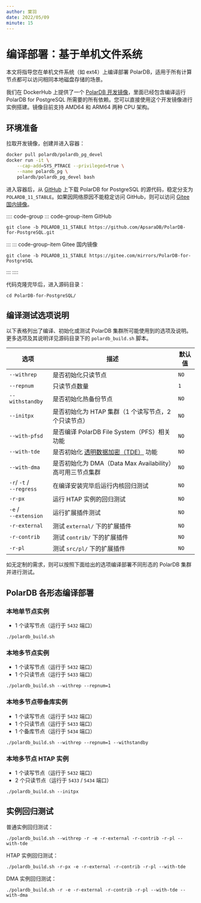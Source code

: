 ```yaml
---
author: 棠羽
date: 2022/05/09
minute: 15
---
```


# 编译部署：基于单机文件系统

<ArticleInfo :frontmatter=$frontmatter></ArticleInfo>

本文将指导您在单机文件系统（如 ext4）上编译部署 PolarDB，适用于所有计算节点都可以访问相同本地磁盘存储的场景。

我们在 DockerHub 上提供了一个 [PolarDB 开发镜像](https://hub.docker.com/r/polardb/polardb_pg_devel/tags)，里面已经包含编译运行 PolarDB for PostgreSQL 所需要的所有依赖。您可以直接使用这个开发镜像进行实例搭建。镜像目前支持 AMD64 和 ARM64 两种 CPU 架构。

## 环境准备

拉取开发镜像，创建并进入容器：

```bash
docker pull polardb/polardb_pg_devel
docker run -it \
    --cap-add=SYS_PTRACE --privileged=true \
    --name polardb_pg \
    polardb/polardb_pg_devel bash
```

进入容器后，从 [GitHub](https://github.com/ApsaraDB/PolarDB-for-PostgreSQL) 上下载 PolarDB for PostgreSQL 的源代码，稳定分支为 `POLARDB_11_STABLE`。如果因网络原因不能稳定访问 GitHub，则可以访问 [Gitee 国内镜像](https://gitee.com/mirrors/PolarDB-for-PostgreSQL)。

:::: code-group
::: code-group-item GitHub

```bash:no-line-numbers
git clone -b POLARDB_11_STABLE https://github.com/ApsaraDB/PolarDB-for-PostgreSQL.git
```

:::
::: code-group-item Gitee 国内镜像

```bash:no-line-numbers
git clone -b POLARDB_11_STABLE https://gitee.com/mirrors/PolarDB-for-PostgreSQL
```

:::
::::

代码克隆完毕后，进入源码目录：

```bash:no-line-numbers
cd PolarDB-for-PostgreSQL/
```

## 编译测试选项说明

以下表格列出了编译、初始化或测试 PolarDB 集群所可能使用到的选项及说明。更多选项及其说明详见源码目录下的 `polardb_build.sh` 脚本。

| 选项                         | 描述                                                                         | 默认值 |
| ---------------------------- | ---------------------------------------------------------------------------- | ------ |
| `--withrep`                  | 是否初始化只读节点                                                           | `NO`   |
| `--repnum`                   | 只读节点数量                                                                 | `1`    |
| `--withstandby`              | 是否初始化热备份节点                                                         | `NO`   |
| `--initpx`                   | 是否初始化为 HTAP 集群（1 个读写节点，2 个只读节点）                         | `NO`   |
| `--with-pfsd`                | 是否编译 PolarDB File System（PFS）相关功能                                  | `NO`   |
| `--with-tde`                 | 是否初始化 [透明数据加密（TDE）](https://zhuanlan.zhihu.com/p/84829027) 功能 | `NO`   |
| `--with-dma`                 | 是否初始化为 DMA（Data Max Availability）高可用三节点集群                    | `NO`   |
| `-r`/ `-t` / <br>`--regress` | 在编译安装完毕后运行内核回归测试                                             | `NO`   |
| `-r-px`                      | 运行 HTAP 实例的回归测试                                                     | `NO`   |
| `-e` /<br>`--extension`      | 运行扩展插件测试                                                             | `NO`   |
| `-r-external`                | 测试 `external/` 下的扩展插件                                                | `NO`   |
| `-r-contrib`                 | 测试 `contrib/` 下的扩展插件                                                 | `NO`   |
| `-r-pl`                      | 测试 `src/pl/` 下的扩展插件                                                  | `NO`   |

如无定制的需求，则可以按照下面给出的选项编译部署不同形态的 PolarDB 集群并进行测试。

## PolarDB 各形态编译部署

### 本地单节点实例

- 1 个读写节点（运行于 `5432` 端口）

```bash:no-line-numbers
./polardb_build.sh
```

### 本地多节点实例

- 1 个读写节点（运行于 `5432` 端口）
- 1 个只读节点（运行于 `5433` 端口）

```bash:no-line-numbers
./polardb_build.sh --withrep --repnum=1
```

### 本地多节点带备库实例

- 1 个读写节点（运行于 `5432` 端口）
- 1 个只读节点（运行于 `5433` 端口）
- 1 个备库节点（运行于 `5434` 端口）

```bash:no-line-numbers
./polardb_build.sh --withrep --repnum=1 --withstandby
```

### 本地多节点 HTAP 实例

- 1 个读写节点（运行于 `5432` 端口）
- 2 个只读节点（运行于 `5433` / `5434` 端口）

```bash:no-line-numbers
./polardb_build.sh --initpx
```

## 实例回归测试

普通实例回归测试：

```bash:no-line-numbers
./polardb_build.sh --withrep -r -e -r-external -r-contrib -r-pl --with-tde
```

HTAP 实例回归测试：

```bash:no-line-numbers
./polardb_build.sh -r-px -e -r-external -r-contrib -r-pl --with-tde
```

DMA 实例回归测试：

```bash:no-line-numbers
./polardb_build.sh -r -e -r-external -r-contrib -r-pl --with-tde --with-dma
```
